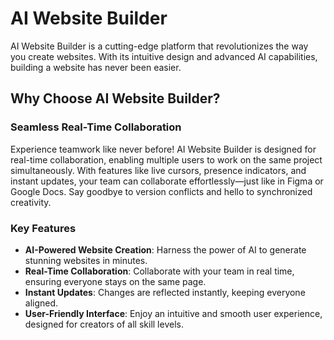 # AI Website Builder
AI Website Builder is a cutting-edge platform that revolutionizes the way you create websites. With its intuitive design and advanced AI capabilities, building a website has never been easier. 

## Why Choose AI Website Builder?

### Seamless Real-Time Collaboration
Experience teamwork like never before! AI Website Builder is designed for real-time collaboration, enabling multiple users to work on the same project simultaneously. With features like live cursors, presence indicators, and instant updates, your team can collaborate effortlessly—just like in Figma or Google Docs. Say goodbye to version conflicts and hello to synchronized creativity.

### Key Features
- **AI-Powered Website Creation**: Harness the power of AI to generate stunning websites in minutes.
- **Real-Time Collaboration**: Collaborate with your team in real time, ensuring everyone stays on the same page.
- **Instant Updates**: Changes are reflected instantly, keeping everyone aligned.
- **User-Friendly Interface**: Enjoy an intuitive and smooth user experience, designed for creators of all skill levels.
